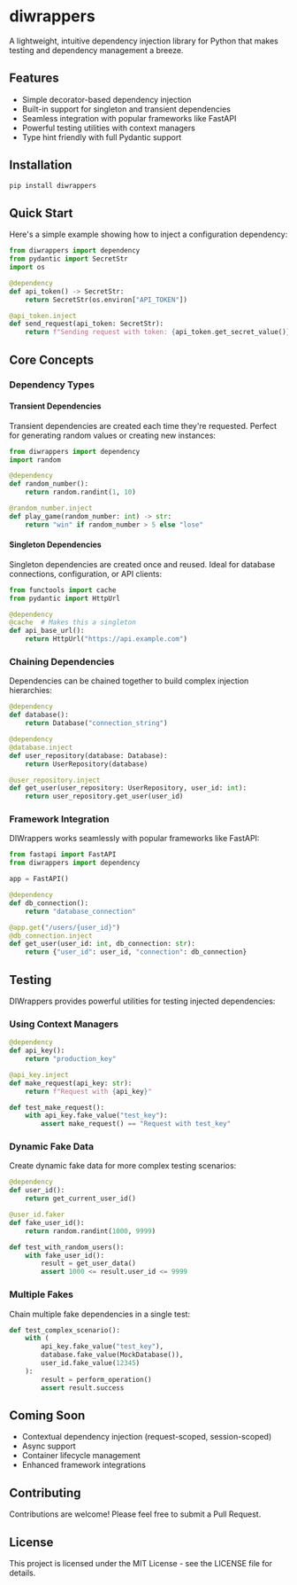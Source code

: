 # diwrappers

A lightweight, intuitive dependency injection library for Python that makes testing and dependency management a breeze.

## Features

- Simple decorator-based dependency injection
- Built-in support for singleton and transient dependencies
- Seamless integration with popular frameworks like FastAPI
- Powerful testing utilities with context managers
- Type hint friendly with full Pydantic support

## Installation

```bash
pip install diwrappers
```

## Quick Start

Here's a simple example showing how to inject a configuration dependency:

```python
from diwrappers import dependency
from pydantic import SecretStr
import os

@dependency
def api_token() -> SecretStr:
    return SecretStr(os.environ["API_TOKEN"])

@api_token.inject
def send_request(api_token: SecretStr):
    return f"Sending request with token: {api_token.get_secret_value()}"
```

## Core Concepts

### Dependency Types

#### Transient Dependencies

Transient dependencies are created each time they're requested. Perfect for generating random values or creating new instances:

```python
from diwrappers import dependency
import random

@dependency
def random_number():
    return random.randint(1, 10)

@random_number.inject
def play_game(random_number: int) -> str:
    return "win" if random_number > 5 else "lose"
```

#### Singleton Dependencies

Singleton dependencies are created once and reused. Ideal for database connections, configuration, or API clients:

```python
from functools import cache
from pydantic import HttpUrl

@dependency
@cache  # Makes this a singleton
def api_base_url():
    return HttpUrl("https://api.example.com")
```

### Chaining Dependencies

Dependencies can be chained together to build complex injection hierarchies:

```python
@dependency
def database():
    return Database("connection_string")

@dependency
@database.inject
def user_repository(database: Database):
    return UserRepository(database)

@user_repository.inject
def get_user(user_repository: UserRepository, user_id: int):
    return user_repository.get_user(user_id)
```

### Framework Integration

DIWrappers works seamlessly with popular frameworks like FastAPI:

```python
from fastapi import FastAPI
from diwrappers import dependency

app = FastAPI()

@dependency
def db_connection():
    return "database_connection"

@app.get("/users/{user_id}")
@db_connection.inject
def get_user(user_id: int, db_connection: str):
    return {"user_id": user_id, "connection": db_connection}
```

## Testing

DIWrappers provides powerful utilities for testing injected dependencies:

### Using Context Managers

```python
@dependency
def api_key():
    return "production_key"

@api_key.inject
def make_request(api_key: str):
    return f"Request with {api_key}"

def test_make_request():
    with api_key.fake_value("test_key"):
        assert make_request() == "Request with test_key"
```

### Dynamic Fake Data

Create dynamic fake data for more complex testing scenarios:

```python
@dependency
def user_id():
    return get_current_user_id()

@user_id.faker
def fake_user_id():
    return random.randint(1000, 9999)

def test_with_random_users():
    with fake_user_id():
        result = get_user_data()
        assert 1000 <= result.user_id <= 9999
```

### Multiple Fakes

Chain multiple fake dependencies in a single test:

```python
def test_complex_scenario():
    with (
        api_key.fake_value("test_key"),
        database.fake_value(MockDatabase()),
        user_id.fake_value(12345)
    ):
        result = perform_operation()
        assert result.success
```

## Coming Soon

- Contextual dependency injection (request-scoped, session-scoped)
- Async support
- Container lifecycle management
- Enhanced framework integrations

## Contributing

Contributions are welcome! Please feel free to submit a Pull Request.

## License

This project is licensed under the MIT License - see the LICENSE file for details.
